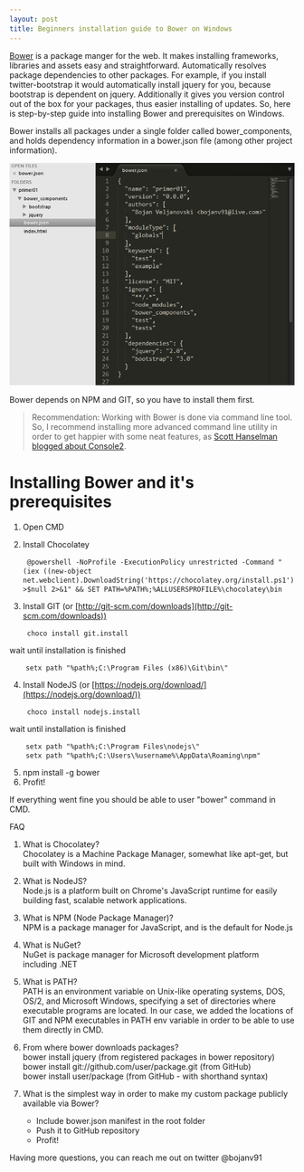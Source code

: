 ```yaml
---
layout: post
title: Beginners installation guide to Bower on Windows
---
```


[Bower](http://www.bower.io/) is a package manger for the web. It makes installing frameworks, libraries and assets easy and straightforward. Automatically resolves package dependencies to other packages. For example, if you install twitter-bootstrap it would automatically install jquery for you, because bootstrap is dependent on jquery. Additionally it gives you version control out of the box for your packages, thus easier installing of updates. So, here is step-by-step guide into installing Bower and prerequisites on Windows. <!--excerpt--> 

Bower installs all packages under a single folder called bower_components, and holds dependency information in a bower.json file (among other project information).

![bower initial folder structure](/images/2015-03-22-beginners-installation-guide-to-bower-on-windows/Screenshot_1.png)

Bower depends on NPM and GIT, so you have to install them first.

> Recommendation: Working with Bower is done via command line tool. So, I recommend installing more advanced command line utility in order to get happier with some neat features, as [Scott Hanselman blogged about Console2](http://www.hanselman.com/blog/Console2ABetterWindowsCommandPrompt.aspx).

# Installing Bower and it's prerequisites

1. Open CMD
2. Install Chocolatey

		@powershell -NoProfile -ExecutionPolicy unrestricted -Command "(iex ((new-object net.webclient).DownloadString('https://chocolatey.org/install.ps1'))) >$null 2>&1" && SET PATH=%PATH%;%ALLUSERSPROFILE%\chocolatey\bin

3. Install GIT (or [http://git-scm.com/downloads](http://git-scm.com/downloads))

		choco install git.install 
wait until installation is finished  
		
		setx path "%path%;C:\Program Files (x86)\Git\bin\"

4. Install NodeJS (or [https://nodejs.org/download/](https://nodejs.org/download/))

		choco install nodejs.install
wait until installation is finished

		setx path "%path%;C:\Program Files\nodejs\"
		setx path "%path%;C:\Users\%username%\AppData\Roaming\npm"

5. npm install -g bower
6. Profit!

If everything went fine you should be able to user "bower" command in CMD.


FAQ

1. What is Chocolatey?  
Chocolatey is a Machine Package Manager, somewhat like apt-get, but built with Windows in mind.

2. What is NodeJS?  
Node.js is a platform built on Chrome's JavaScript runtime for easily building fast, scalable network applications.

3. What is NPM (Node Package Manager)?  
NPM is a package manager for JavaScript, and is the default for Node.js

4. What is NuGet?  
NuGet is package manager for Microsoft development platform including .NET

5. What is PATH?  
PATH is an environment variable on Unix-like operating systems, DOS, OS/2, and Microsoft Windows, specifying a set of directories where executable programs are located. In our case, we added the locations of GIT and NPM executables in PATH env variable in order to be able to use them directly in CMD.

6. From where bower downloads packages?  
bower install jquery (from registered packages in bower repository)  
bower install git://github.com/user/package.git (from GitHub)  
bower install user/package (from GitHub - with shorthand syntax)  
  
7. What is the simplest way in order to make my custom package publicly available via Bower?
	- Include bower.json manifest in the root folder
	- Push it to GitHub repository
	- Profit!  


Having more questions, you can reach me out on twitter @bojanv91 


